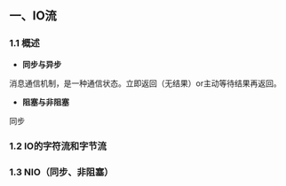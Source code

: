 ## 一、IO流

### 1.1 概述

- **同步与异步**

消息通信机制，是一种通信状态。立即返回（无结果）or主动等待结果再返回。

- **阻塞与非阻塞**

同步

### 1.2 IO的字符流和字节流

### 1.3 NIO（同步、非阻塞）

